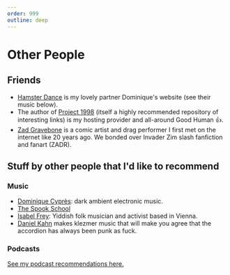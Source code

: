```yaml
---
order: 999
outline: deep
---
```


# Other People

## Friends

* <a href="https://hamster.dance">Hamster Dance</a> is my lovely partner Dominique's website (see their music below).
* The author of <a href="https://weliveinhell.net/1998/">Project 1998</a> (itself a highly recommended repository of interesting links) is my hosting provider and all-around Good Human :thumbsup:.
* <a href="https://bsky.app/profile/zadgravebone.bsky.social">Zad Gravebone</a> is a comic artist and drag performer I first met on the internet like 20 years ago. We bonded over Invader Zim slash fanfiction and fanart (ZADR).

## Stuff by other people that I'd like to recommend

### Music

* <a href="https://dcypres.bandcamp.com/">Dominique Cyprès</a>: dark ambient electronic music.
* <a href="https://thespookschool.bandcamp.com/">The Spook School</a>
* [Isabel Frey](https://besteunterhaltung.bandcamp.com/album/isabel-frey-millenial-bundist): Yiddish folk musician and activist based in Vienna.
* [Daniel Kahn](https://www.youtube.com/watch?v=6VUKdSJMf28&list=OLAK5uy_mEdhYvcvWUh307EOghFu7j0Sub-4PfXk8&index=9&pp=8AUB) makes klezmer music that will make you agree that the accordion has always been punk as fuck.

### Podcasts

<a href="podcasts">See my podcast recommendations here.</a>
